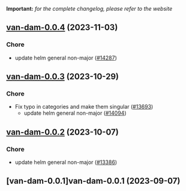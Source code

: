 **Important:**
*for the complete changelog, please refer to the website*




## [van-dam-0.0.4](https://github.com/truecharts/charts/compare/van-dam-0.0.3...van-dam-0.0.4) (2023-11-03)

### Chore

- update helm general non-major ([#14287](https://github.com/truecharts/charts/issues/14287))
  
  


## [van-dam-0.0.3](https://github.com/truecharts/charts/compare/van-dam-0.0.2...van-dam-0.0.3) (2023-10-29)

### Chore

- Fix typo in categories and make them singular ([#13693](https://github.com/truecharts/charts/issues/13693))
  - update helm general non-major ([#14094](https://github.com/truecharts/charts/issues/14094))
  
  


## [van-dam-0.0.2](https://github.com/truecharts/charts/compare/van-dam-0.0.1...van-dam-0.0.2) (2023-10-07)

### Chore

- update helm general non-major ([#13386](https://github.com/truecharts/charts/issues/13386))
  
  


## [van-dam-0.0.1]van-dam-0.0.1 (2023-09-07)

